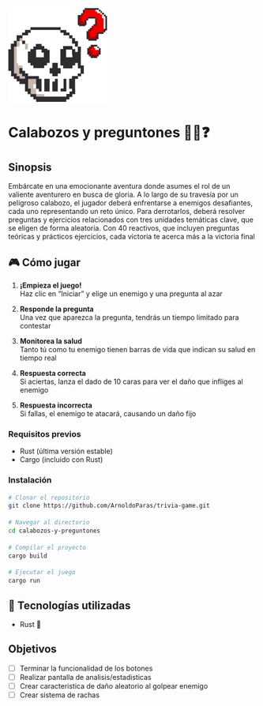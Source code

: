 <img src="assets\img\logo.png" alt="drawing" width="200"/>

# Calabozos y preguntones 🏰💀❓

## Sinopsis

Embárcate en una emocionante aventura donde asumes el rol de un valiente aventurero en busca de gloria. A lo largo de su travesía por un peligroso calabozo, el jugador deberá enfrentarse a enemigos desafiantes, cada uno representando un reto único. Para derrotarlos, deberá resolver preguntas y ejercicios relacionados con tres unidades temáticas clave, que se eligen de forma aleatoria. Con 40 reactivos, que incluyen preguntas teóricas y prácticos ejercicios, cada victoria te acerca más a la victoria final

## 🎮 Cómo jugar

1. **¡Empieza el juego!**  
   Haz clic en “Iniciar” y elige un enemigo y una pregunta al azar

2. **Responde la pregunta**  
   Una vez que aparezca la pregunta, tendrás un tiempo limitado para contestar

3. **Monitorea la salud**  
   Tanto tú como tu enemigo tienen barras de vida que indican su salud en tiempo real

4. **Respuesta correcta**  
   Si aciertas, lanza el dado de 10 caras para ver el daño que infliges al enemigo

5. **Respuesta incorrecta**  
   Si fallas, el enemigo te atacará, causando un daño fijo

### Requisitos previos
- Rust (última versión estable)
- Cargo (incluido con Rust)

### Instalación
```bash
# Clonar el repositorio
git clone https://github.com/ArnoldoParas/trivia-game.git

# Navegar al directorio
cd calabozos-y-preguntones

# Compilar el proyecto
cargo build

# Ejecutar el juego
cargo run
```

## 🚀 Tecnologías utilizadas
- Rust 🦀

## Objetivos

- [ ] Terminar la funcionalidad de los botones
- [ ] Realizar pantalla de analisis/estadisticas
- [ ] Crear caracteristica de daño aleatorio al golpear enemigo
- [ ] Crear sistema de rachas
